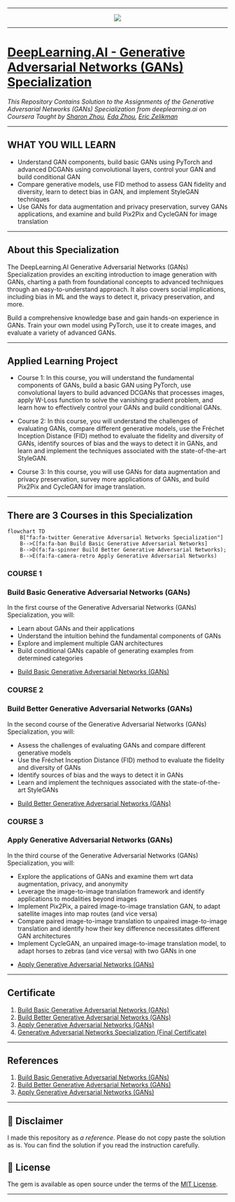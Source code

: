 -------------------------------------------------------------------------------------------

<p align="center"><img width="auto" src="https://149357281.v2.pressablecdn.com/wp-content/uploads/2021/03/BGE5k9YQ.png")
" /></p>

-------------------------------------------------------------------------------------------

# [DeepLearning.AI - Generative Adversarial Networks (GANs) Specialization](https://in.coursera.org/specializations/generative-adversarial-networks-gans#instructors)
*This Repository Contains Solution to the Assignments of the Generative Adversarial Networks (GANs) Specialization from deeplearning.ai on Coursera Taught by 
[Sharon Zhou](https://in.coursera.org/instructor/sharon-zhou),
[Eda Zhou](https://in.coursera.org/instructor/eda-zhou),
[Eric Zelikman](https://in.coursera.org/instructor/eric-zelikman)*

-------------------------------------------------------------------------------------------

## WHAT YOU WILL LEARN

- Understand GAN components, build basic GANs using PyTorch and advanced DCGANs using convolutional layers, control your GAN and build conditional GAN
- Compare generative models, use FID method to assess GAN fidelity and diversity, learn to detect bias in GAN, and implement StyleGAN techniques
- Use GANs for data augmentation and privacy preservation, survey GANs applications, and examine and build Pix2Pix and CycleGAN for image translation

---

## About this Specialization

The DeepLearning.AI Generative Adversarial Networks (GANs) Specialization provides an exciting introduction to image generation with GANs, charting a path from foundational concepts to advanced techniques through an easy-to-understand approach. It also covers social implications, including bias in ML and the ways to detect it, privacy preservation, and more.

Build a comprehensive knowledge base and gain hands-on experience in GANs. Train your own model using PyTorch, use it to create images, and evaluate a variety of advanced GANs. 

---

## Applied Learning Project

- Course 1: In this course, you will understand the fundamental components of GANs, build a basic GAN using PyTorch, use convolutional layers to build advanced DCGANs that processes images, apply W-Loss function to solve the vanishing gradient problem, and learn how to effectively control your GANs and build conditional GANs.

- Course 2: In this course, you will understand the challenges of evaluating GANs, compare different generative models, use the Fréchet Inception Distance (FID) method to evaluate the fidelity and diversity of GANs, identify sources of bias and the ways to detect it in GANs, and learn and implement the techniques associated with the state-of-the-art StyleGAN.

- Course 3: In this course, you will use GANs for data augmentation and privacy preservation, survey more applications of GANs, and build Pix2Pix and CycleGAN for image translation.

-------------------------------------------------------------------------------------------------------------

## There are 3 Courses in this Specialization

```mermaid
flowchart TD
    B["fa:fa-twitter Generative Adversarial Networks Specialization"]
    B-->C[fa:fa-ban Build Basic Generative Adversarial Networks]
    B-->D(fa:fa-spinner Build Better Generative Adversarial Networks);
    B-->E(fa:fa-camera-retro Apply Generative Adversarial Networks)
```

### COURSE 1
### Build Basic Generative Adversarial Networks (GANs)

In the first course of the Generative Adversarial Networks (GANs) Specialization, you will:
- Learn about GANs and their applications
- Understand the intuition behind the fundamental components of GANs
- Explore and implement multiple GAN architectures
- Build conditional GANs capable of generating examples from determined categories

* [Build Basic Generative Adversarial Networks (GANs)](https://github.com/shantanu1109/Coursera-DeepLearning.AI-GANs-Specialization/tree/main/Course-1-Build%20Basic%20Generative%20Adversarial%20Networks%20(GANs))

### COURSE 2
### Build Better Generative Adversarial Networks (GANs)

In the second course of the Generative Adversarial Networks (GANs) Specialization, you will:
- Assess the challenges of evaluating GANs and compare different generative models
- Use the Fréchet Inception Distance (FID) method to evaluate the fidelity and diversity of GANs
- Identify sources of bias and the ways to detect it in GANs
- Learn and implement the techniques associated with the state-of-the-art StyleGANs

* [Build Better Generative Adversarial Networks (GANs)](https://github.com/shantanu1109/Coursera-DeepLearning.AI-GANs-Specialization/tree/main/Course-2-Build%20Better%20Generative%20Adversarial%20Networks%20(GANs))

### COURSE 3
### Apply Generative Adversarial Networks (GANs)
In the third course of the Generative Adversarial Networks (GANs) Specialization, you will:
- Explore the applications of GANs and examine them wrt data augmentation, privacy, and anonymity
- Leverage the image-to-image translation framework and identify applications to modalities beyond images
- Implement Pix2Pix, a paired image-to-image translation GAN, to adapt satellite images into map routes (and vice versa)
- Compare paired image-to-image translation to unpaired image-to-image translation and identify how their key difference necessitates different GAN architectures
- Implement CycleGAN, an unpaired image-to-image translation model, to adapt horses to zebras (and vice versa) with two GANs in one

* [Apply Generative Adversarial Networks (GANs)](https://github.com/shantanu1109/Coursera-DeepLearning.AI-GANs-Specialization/tree/main/Course-3-Apply%20Generative%20Adversarial%20Networks%20(GANs))

-------------------------------------------------------------------------------------------------------------

## Certificate

1. [Build Basic Generative Adversarial Networks (GANs)](https://www.coursera.org/account/accomplishments/certificate/UAYE5U978RYB)
2. [Build Better Generative Adversarial Networks (GANs)](https://www.coursera.org/account/accomplishments/certificate/G633LWXC24FW)
3. [Apply Generative Adversarial Networks (GANs)]()
4. [Generative Adversarial Networks Specialization (Final Certificate)]()

--------------------------------------------------------------------------------------------------------------

## References
1. [Build Basic Generative Adversarial Networks (GANs)](https://in.coursera.org/learn/build-basic-generative-adversarial-networks-gans?specialization=generative-adversarial-networks-gans)
2. [Build Better Generative Adversarial Networks (GANs)](https://in.coursera.org/learn/build-better-generative-adversarial-networks-gans?specialization=generative-adversarial-networks-gans)
3. [Apply Generative Adversarial Networks (GANs)](https://in.coursera.org/learn/apply-generative-adversarial-networks-gans?specialization=generative-adversarial-networks-gans)

----------------------------------------------------------------------------------------------------------------

## 📝 Disclaimer 
I made this repository as *a reference*. Please do not copy paste the solution as is. You can find the solution if you read the instruction carefully. 

 
## 📝 License
The gem is available as open source under the terms of the [MIT License](https://opensource.org/licenses/MIT).
 
-----------------------------------------------------------------------------------------------------------------


